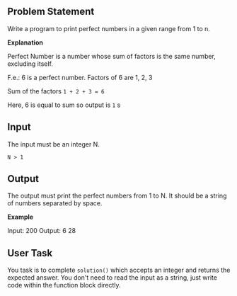 ## Problem Statement

Write a program to print perfect numbers in a given range from 1 to n.

**Explanation**

Perfect Number is a number whose sum of factors is the same number, excluding itself.

F.e.: 6 is a perfect number. Factors of 6 are 1, 2, 3

Sum of the factors `1 + 2 + 3 = 6`

Here, 6 is equal to sum so output is `1` s

## Input

The input must be an integer N.

`N > 1`

## Output

The output must print the perfect numbers from 1 to N. It should be a string of numbers separated by space.

**Example**

Input: 200
Output: 6 28

## User Task

You task is to complete `solution()` which accepts an integer and returns the expected answer. You don't need to read the input as a string, just write code within the function block directly.
